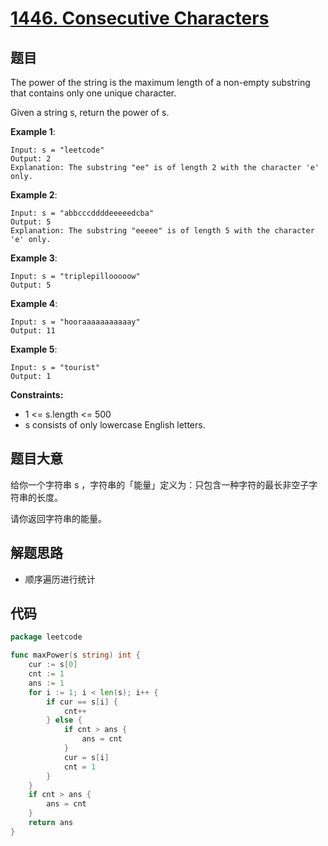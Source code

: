 # [1446. Consecutive Characters](https://leetcode-cn.com/problems/consecutive-characters/)

## 题目

The power of the string is the maximum length of a non-empty substring that contains only one unique character.

Given a string s, return the power of s.

**Example 1**:

    Input: s = "leetcode"
    Output: 2
    Explanation: The substring "ee" is of length 2 with the character 'e' only.

**Example 2**:

    Input: s = "abbcccddddeeeeedcba"
    Output: 5
    Explanation: The substring "eeeee" is of length 5 with the character 'e' only.

**Example 3**:

    Input: s = "triplepillooooow"
    Output: 5

**Example 4**:

    Input: s = "hooraaaaaaaaaaay"
    Output: 11

**Example 5**:

    Input: s = "tourist"
    Output: 1

**Constraints:**

- 1 <= s.length <= 500
- s consists of only lowercase English letters.

## 题目大意

给你一个字符串 s ，字符串的「能量」定义为：只包含一种字符的最长非空子字符串的长度。

请你返回字符串的能量。

## 解题思路

- 顺序遍历进行统计

## 代码

```go
package leetcode

func maxPower(s string) int {
	cur := s[0]
	cnt := 1
	ans := 1
	for i := 1; i < len(s); i++ {
		if cur == s[i] {
			cnt++
		} else {
			if cnt > ans {
				ans = cnt
			}
			cur = s[i]
			cnt = 1
		}
	}
	if cnt > ans {
		ans = cnt
	}
	return ans
}
```
